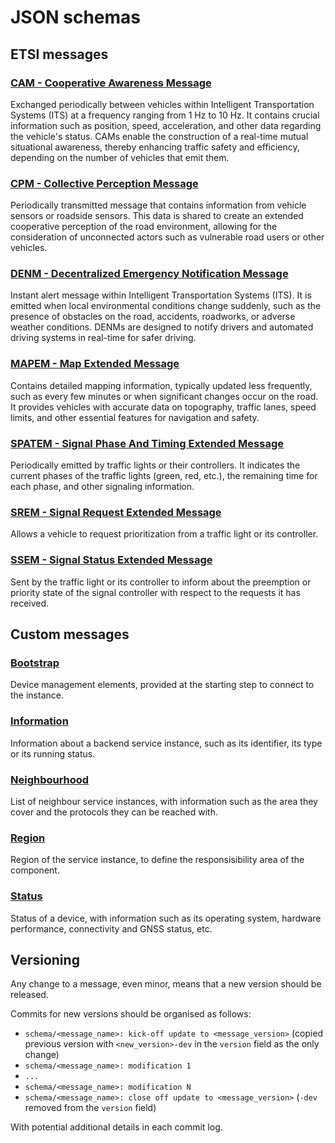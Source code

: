 JSON schemas
==========
ETSI messages
------------

### [CAM - Cooperative Awareness Message](cam)

Exchanged periodically between vehicles within Intelligent Transportation Systems (ITS) at a frequency ranging
from 1 Hz to 10 Hz. It contains crucial information such as position, speed, acceleration, and other data regarding the
vehicle's status. CAMs enable the construction of a real-time mutual situational awareness, thereby enhancing traffic
safety and efficiency, depending on the number of vehicles that emit them.

### [CPM - Collective Perception Message](cpm)

Periodically transmitted message that contains information from vehicle sensors or roadside sensors.
This data is shared to create an extended cooperative perception of the road environment, allowing for the consideration
of unconnected actors such as vulnerable road users or other vehicles.

### [DENM - Decentralized Emergency Notification Message](denm)

Instant alert message within Intelligent Transportation Systems (ITS). It is emitted when local environmental conditions
change suddenly, such as the presence of obstacles on the road, accidents, roadworks, or adverse weather conditions.
DENMs are designed to notify drivers and automated driving systems in real-time for safer driving.

### [MAPEM - Map Extended Message](mapem)

Contains detailed mapping information, typically updated less frequently, such as every few minutes or when significant
changes occur on the road. It provides vehicles with accurate data on topography, traffic lanes, speed limits, and other
essential features for navigation and safety.

### [SPATEM - Signal Phase And Timing Extended Message](spatem)

Periodically emitted by traffic lights or their controllers. It indicates the current phases of the traffic lights
(green, red, etc.), the remaining time for each phase, and other signaling information.

### [SREM - Signal Request Extended Message](srem)

Allows a vehicle to request prioritization from a traffic light or its controller.

### [SSEM - Signal Status Extended Message](ssem)

Sent by the traffic light or its controller to inform about the preemption or priority state of the signal controller
with respect to the requests it has received.

Custom messages
------------

### [Bootstrap](bootstrap)

Device management elements, provided at the starting step to connect to the instance.

### [Information](information)

Information about a backend service instance, such as its identifier, its type or its running status.

### [Neighbourhood](neighbourhood)

List of neighbour service instances, with information such as the area they cover and the protocols they can
be reached with.

### [Region](region)

Region of the service instance, to define the responsisibility area of the component.

### [Status](status)

Status of a device, with information such as its operating system, hardware performance, connectivity and GNSS status,
etc.

Versioning
------------
Any change to a message, even minor, means that a new version should be released.

Commits for new versions should be organised as follows:

- `schema/<message_name>: kick-off update to <message_version>` (copied previous version with `<new_version>-dev`
  in the `version` field as the only change)
- `schema/<message_name>: modification 1`
- `...`
- `schema/<message_name>: modification N`
- `schema/<message_name>: close off update to <message_version>` (`-dev` removed from the `version` field)

With potential additional details in each commit log.